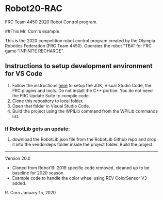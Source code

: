 # Robot20-RAC
FRC Team 4450 2020 Robot Control program.

##This Mr. Corn's example.

This is the 2020 competition robot control program created by the Olympia Robotics Federation (FRC Team 4450).
Operates the robot "TBA" for FRC game "INFINITE RECHARGE".

## Instructions to setup development environment for VS Code
1) Follow the instructions [here](https://wpilib.screenstepslive.com/s/currentCS/m/java) to setup the JDK, Visual Studio Code, the FRC plugins and tools. Do not install the C++ portion. You do not need the FRC Update Suite to compile code.
2) Clone this repository to local folder.
3) Open that folder in Visual Studio Code.
4) Build the project using the WPILib command from the WPILib commands list.

### If RobotLib gets an update:
1) download the RobotLib.json file from the RobotLib Github repo and drop it into the vendordeps folder inside the project folder. Build the project.
****************************************************************************************************************
Version 20.0

*	Cloned from Robot19. 2019 specific code removed, cleaned up to be baseline for 2020 season.
*	Example code to handle the color wheel using REV ColorSensor V3 added.

R. Corn
January 15, 2020
